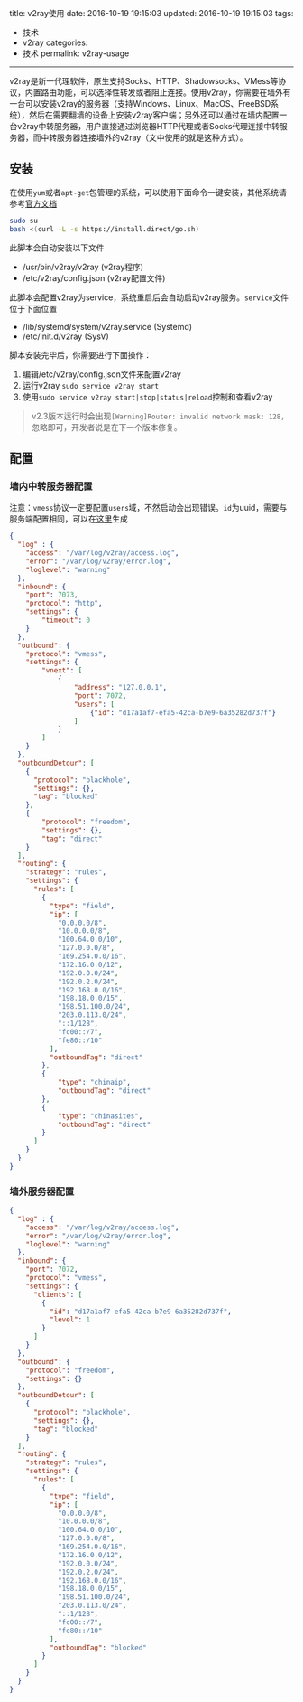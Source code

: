 title: v2ray使用
date: 2016-10-19 19:15:03
updated: 2016-10-19 19:15:03
tags:
  - 技术
  - v2ray
categories:
  - 技术
permalink: v2ray-usage
---

v2ray是新一代理软件，原生支持Socks、HTTP、Shadowsocks、VMess等协议，内置路由功能，可以选择性转发或者阻止连接。使用v2ray，你需要在墙外有一台可以安装v2ray的服务器（支持Windows、Linux、MacOS、FreeBSD系统），然后在需要翻墙的设备上安装v2ray客户端；另外还可以通过在墙内配置一台v2ray中转服务器，用户直接通过浏览器HTTP代理或者Socks代理连接中转服务器，而中转服务器连接墙外的v2ray（文中使用的就是这种方式）。

<!-- more -->

## 安装

在使用`yum`或者`apt-get`包管理的系统，可以使用下面命令一键安装，其他系统请参考[官方文档](https://www.v2ray.com/)

``` bash
sudo su
bash <(curl -L -s https://install.direct/go.sh)
```

此脚本会自动安装以下文件
* /usr/bin/v2ray/v2ray (v2ray程序)
* /etc/v2ray/config.json (v2ray配置文件)

此脚本会配置v2ray为service，系统重启后会自动启动v2ray服务。`service`文件位于下面位置
* /lib/systemd/system/v2ray.service (Systemd)
* /etc/init.d/v2ray (SysV)

脚本安装完毕后，你需要进行下面操作：

1. 编辑/etc/v2ray/config.json文件来配置v2ray
2. 运行v2ray `sudo service v2ray start`
3. 使用`sudo service v2ray start|stop|status|reload`控制和查看v2ray

> v2.3版本运行时会出现`[Warning]Router: invalid network mask: 128`，忽略即可，开发者说是在下一个版本修复。

## 配置

### 墙内中转服务器配置

注意：`vmess`协议一定要配置`users`域，不然启动会出现错误。`id`为uuid，需要与服务端配置相同，可以在[这里](https://www.uuidgenerator.net/)生成

``` json
{
  "log" : {
    "access": "/var/log/v2ray/access.log",
    "error": "/var/log/v2ray/error.log",
    "loglevel": "warning"
  },
  "inbound": {
    "port": 7073,
    "protocol": "http",
    "settings": {
        "timeout": 0
    }
  },
  "outbound": {
    "protocol": "vmess",
    "settings": {
        "vnext": [
            {
                "address": "127.0.0.1",
                "port": 7072,
                "users": [
                    {"id": "d17a1af7-efa5-42ca-b7e9-6a35282d737f"}
                ]
            }
        ]
    }
  },
  "outboundDetour": [
    {
      "protocol": "blackhole",
      "settings": {},
      "tag": "blocked"
    },
    {
        "protocol": "freedom",
        "settings": {},
        "tag": "direct"
    }
  ],
  "routing": {
    "strategy": "rules",
    "settings": {
      "rules": [
        {
          "type": "field",
          "ip": [
            "0.0.0.0/8",
            "10.0.0.0/8",
            "100.64.0.0/10",
            "127.0.0.0/8",
            "169.254.0.0/16",
            "172.16.0.0/12",
            "192.0.0.0/24",
            "192.0.2.0/24",
            "192.168.0.0/16",
            "198.18.0.0/15",
            "198.51.100.0/24",
            "203.0.113.0/24",
            "::1/128",
            "fc00::/7",
            "fe80::/10"
          ],
          "outboundTag": "direct"
        },
        {
            "type": "chinaip",
            "outboundTag": "direct"
        },
        {
            "type": "chinasites",
            "outboundTag": "direct"
        }
      ]
    }
  }
}
```

### 墙外服务器配置

``` json
{
  "log" : {
    "access": "/var/log/v2ray/access.log",
    "error": "/var/log/v2ray/error.log",
    "loglevel": "warning"
  },
  "inbound": {
    "port": 7072,
    "protocol": "vmess",
    "settings": {
      "clients": [
        {
          "id": "d17a1af7-efa5-42ca-b7e9-6a35282d737f",
          "level": 1
        }
      ]
    }
  },
  "outbound": {
    "protocol": "freedom",
    "settings": {}
  },
  "outboundDetour": [
    {
      "protocol": "blackhole",
      "settings": {},
      "tag": "blocked"
    }
  ],
  "routing": {
    "strategy": "rules",
    "settings": {
      "rules": [
        {
          "type": "field",
          "ip": [
            "0.0.0.0/8",
            "10.0.0.0/8",
            "100.64.0.0/10",
            "127.0.0.0/8",
            "169.254.0.0/16",
            "172.16.0.0/12",
            "192.0.0.0/24",
            "192.0.2.0/24",
            "192.168.0.0/16",
            "198.18.0.0/15",
            "198.51.100.0/24",
            "203.0.113.0/24",
            "::1/128",
            "fc00::/7",
            "fe80::/10"
          ],
          "outboundTag": "blocked"
        }
      ]
    }
  }
}
```
